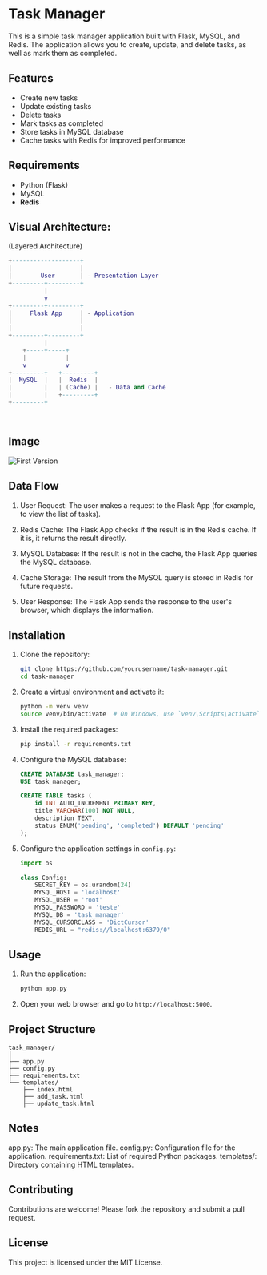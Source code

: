 # Task Manager

This is a simple task manager application built with Flask, MySQL, and Redis. The application allows you to create, update, and delete tasks, as well as mark them as completed.

## Features

- Create new tasks
- Update existing tasks
- Delete tasks
- Mark tasks as completed
- Store tasks in MySQL database
- Cache tasks with Redis for improved performance

## Requirements

- Python (Flask)
- MySQL
- **Redis**

## Visual Architecture:
(Layered Architecture)

```LUA
+-------------------+
|                   | 
|        User       | - Presentation Layer
+---------+---------+
          |
          v
+---------+---------+
|     Flask App     | - Application 
|                   |
|                   |
+---------+---------+
          |
    +-----+-----+
    |           |
    v           v
+---------+   +---------+
|  MySQL  |   |  Redis  |
|         |   | (Cache) |   - Data and Cache
|         |   +---------+
+---------+




```
## Image
![First Version](/home/chutzpah/Documentos/github/computerscience/Database/Projects/task_manag_redis/img-manag-v1.png)


## Data Flow

1. User Request: The user makes a request to the Flask App (for example, to view the list of tasks).

2. Redis Cache: The Flask App checks if the result is in the Redis cache. If it is, it returns the result directly.
3. MySQL Database: If the result is not in the cache, the Flask App queries the MySQL database.
4. Cache Storage: The result from the MySQL query is stored in Redis for future requests.
5. User Response: The Flask App sends the response to the user's browser, which displays the information.


## Installation

1. Clone the repository:

    ```bash
    git clone https://github.com/yourusername/task-manager.git
    cd task-manager
    ```

2. Create a virtual environment and activate it:

    ```bash
    python -m venv venv
    source venv/bin/activate  # On Windows, use `venv\Scripts\activate`
    ```

3. Install the required packages:

    ```bash
    pip install -r requirements.txt
    ```

4. Configure the MySQL database:

    ```sql
    CREATE DATABASE task_manager;
    USE task_manager;

    CREATE TABLE tasks (
        id INT AUTO_INCREMENT PRIMARY KEY,
        title VARCHAR(100) NOT NULL,
        description TEXT,
        status ENUM('pending', 'completed') DEFAULT 'pending'
    );
    ```

5. Configure the application settings in `config.py`:

    ```python
    import os

    class Config:
        SECRET_KEY = os.urandom(24)
        MYSQL_HOST = 'localhost'
        MYSQL_USER = 'root'
        MYSQL_PASSWORD = 'teste'
        MYSQL_DB = 'task_manager'
        MYSQL_CURSORCLASS = 'DictCursor'
        REDIS_URL = "redis://localhost:6379/0"
    ```

## Usage

1. Run the application:

    ```bash
    python app.py
    ```

2. Open your web browser and go to `http://localhost:5000`.

## Project Structure

```plaintext
task_manager/
│
├── app.py
├── config.py
├── requirements.txt
└── templates/
    ├── index.html
    ├── add_task.html
    ├── update_task.html
```

## Notes
app.py: The main application file.
config.py: Configuration file for the application.
requirements.txt: List of required Python packages.
templates/: Directory containing HTML templates.

## Contributing
Contributions are welcome! Please fork the repository and submit a pull request.


## License
This project is licensed under the MIT License.